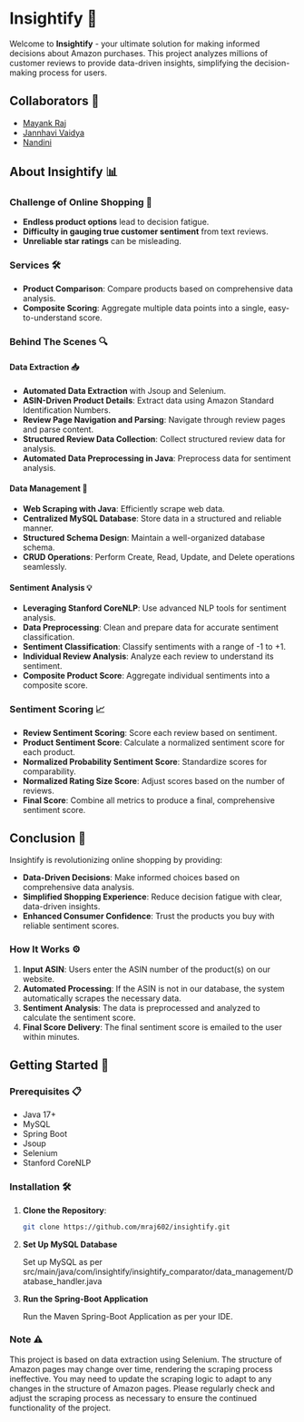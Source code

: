 # Insightify 🚀

Welcome to **Insightify** - your ultimate solution for making informed decisions about Amazon purchases. This project analyzes millions of customer reviews to provide data-driven insights, simplifying the decision-making process for users.

## Collaborators 🤝
- [Mayank Raj](https://github.com/mraj602)
- [Jannhavi Vaidya](https://github.com/JannhaviV)
- [Nandini](https://github.com/Nandini-Nandini)

## About Insightify 📊
### Challenge of Online Shopping 🛒
- **Endless product options** lead to decision fatigue.
- **Difficulty in gauging true customer sentiment** from text reviews.
- **Unreliable star ratings** can be misleading.

### Services 🛠️
- **Product Comparison**: Compare products based on comprehensive data analysis.
- **Composite Scoring**: Aggregate multiple data points into a single, easy-to-understand score.

### Behind The Scenes 🔍
#### Data Extraction 📥
- **Automated Data Extraction** with Jsoup and Selenium.
- **ASIN-Driven Product Details**: Extract data using Amazon Standard Identification Numbers.
- **Review Page Navigation and Parsing**: Navigate through review pages and parse content.
- **Structured Review Data Collection**: Collect structured review data for analysis.
- **Automated Data Preprocessing in Java**: Preprocess data for sentiment analysis.

#### Data Management 💾
- **Web Scraping with Java**: Efficiently scrape web data.
- **Centralized MySQL Database**: Store data in a structured and reliable manner.
- **Structured Schema Design**: Maintain a well-organized database schema.
- **CRUD Operations**: Perform Create, Read, Update, and Delete operations seamlessly.

#### Sentiment Analysis 💡
- **Leveraging Stanford CoreNLP**: Use advanced NLP tools for sentiment analysis.
- **Data Preprocessing**: Clean and prepare data for accurate sentiment classification.
- **Sentiment Classification**: Classify sentiments with a range of -1 to +1.
- **Individual Review Analysis**: Analyze each review to understand its sentiment.
- **Composite Product Score**: Aggregate individual sentiments into a composite score.

### Sentiment Scoring 📈
- **Review Sentiment Scoring**: Score each review based on sentiment.
- **Product Sentiment Score**: Calculate a normalized sentiment score for each product.
- **Normalized Probability Sentiment Score**: Standardize scores for comparability.
- **Normalized Rating Size Score**: Adjust scores based on the number of reviews.
- **Final Score**: Combine all metrics to produce a final, comprehensive sentiment score.

## Conclusion 🎉
Insightify is revolutionizing online shopping by providing:
- **Data-Driven Decisions**: Make informed choices based on comprehensive data analysis.
- **Simplified Shopping Experience**: Reduce decision fatigue with clear, data-driven insights.
- **Enhanced Consumer Confidence**: Trust the products you buy with reliable sentiment scores.

### How It Works ⚙️
1. **Input ASIN**: Users enter the ASIN number of the product(s) on our website.
2. **Automated Processing**: If the ASIN is not in our database, the system automatically scrapes the necessary data.
3. **Sentiment Analysis**: The data is preprocessed and analyzed to calculate the sentiment score.
4. **Final Score Delivery**: The final sentiment score is emailed to the user within minutes.

## Getting Started 🏁

### Prerequisites 📋
- Java 17+
- MySQL
- Spring Boot
- Jsoup
- Selenium
- Stanford CoreNLP

### Installation 🛠️
1. **Clone the Repository**:
   ```bash
   git clone https://github.com/mraj602/insightify.git

2. **Set Up MySQL Database**

    Set up MySQL as per src/main/java/com/insightify/insightify_comparator/data_management/Database_handler.java

3. **Run the Spring-Boot Application**
   
   Run the Maven Spring-Boot Application as per your IDE.

### Note ⚠️
This project is based on data extraction using Selenium. The structure of Amazon pages may change over time, rendering the scraping process ineffective. You may need to update the scraping logic to adapt to any changes in the structure of Amazon pages. Please regularly check and adjust the scraping process as necessary to ensure the continued functionality of the project.

